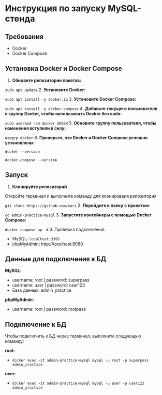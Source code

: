 # Инструкция по запуску MySQL-стенда

## Требования
- Docker
- Docker Compose

## Установка Docker и Docker Compose
1. **Обновите репозитории пакетов:**

```sudo apt update```
2. **Установите Docker:**

```sudo apt install -y docker.io```
3. **Установите Docker Compose:**

```sudo apt install -y docker-compose```
4. **Добавьте текущего пользователя в группу Docker, чтобы использовать Docker без sudo:**

```sudo usermod -aG docker $USER```
5. **Обновите группу пользователя, чтобы изменения вступили в силу:**

```newgrp docker```
6. **Проверьте, что Docker и Docker Compose успешно установлены:**

```docker --version```

```docker-compose --version```

## Запуск
1. **Клонируйте репозиторий**

Откройте терминал и выполните команду для клонироваия репозитория

```git clone https://github.com/mari```
2. **Перейдите в папку с проектом**: 

```cd admin-practice-mysql```
3. **Запустите контейнеры с помощью Docker Compose:**

```docker-compose up -d```
3. Проверка подключения:
   - MySQL: `localhost:3306`
   - phpMyAdmin: [http://localhost:8080](http://localhost:8080)

## Данные для подключения к БД
**MySQL**:
   - username: root | password: superpass
   - username: user | password: user123
   - База данных: admin_practice

**phpMyAdmin:**
   - username: root | password: rootpass

## Подключение к БД
Чтобы подключить к БД через терминал, выполните следующую команду:

**root:**
- ```docker exec -it admin-practice-mysql mysql -u root -p superpass admin_practice```

**user:**
- ```docker exec -it admin-practice-mysql mysql -u user -p user123 admin_practice```
